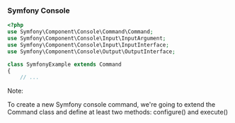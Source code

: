 ###  Symfony Console

```php
<?php
use Symfony\Component\Console\Command\Command;
use Symfony\Component\Console\Input\InputArgument;
use Symfony\Component\Console\Input\InputInterface;
use Symfony\Component\Console\Output\OutputInterface;

class SymfonyExample extends Command
{
	// ...
```

Note:

To create a new Symfony console command, we're going to extend the Command class and define at least two methods: configure() and execute()

